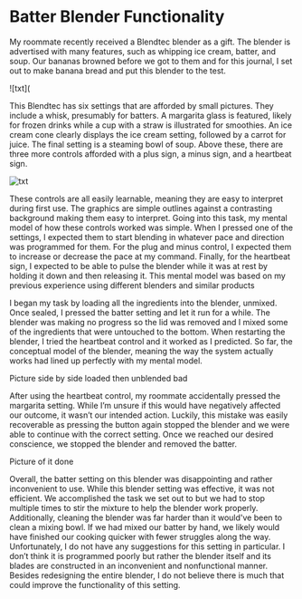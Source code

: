 # Batter Blender Functionality

My roommate recently received a Blendtec blender as a gift. The blender is advertised with many features, such as whipping ice cream, batter, and soup. Our bananas browned before we got to them and for this journal, I set out to make banana bread and put this blender to the test.


![txt](


This Blendtec has six settings that are afforded by small pictures. They include a whisk, presumably for batters. A margarita glass is featured, likely for frozen drinks while a cup with a straw is illustrated for smoothies. An ice cream cone clearly displays the ice cream setting, followed by a carrot for juice. The final setting is a steaming bowl of soup. Above these, there are three more controls afforded with a plus sign, a minus sign, and a heartbeat sign.


![txt](IMG_0047.HEIC)

These controls are all easily learnable, meaning they are easy to interpret during first use. The graphics are simple outlines against a contrasting background making them easy to interpret. Going into this task, my mental model of how these controls worked was simple. When I pressed one of the settings, I expected them to start blending in whatever pace and direction was programmed for them. For the plug and minus control, I expected them to increase or decrease the pace at my command. Finally, for the heartbeat sign, I expected to be able to pulse the blender while it was at rest by holding it down and then releasing it. This mental model was based on my previous experience using different blenders and similar products

I began my task by loading all the ingredients into the blender, unmixed. Once sealed, I pressed the batter setting and let it run for a while. The blender was making no progress so the lid was removed and I mixed some of the ingredients that were untouched to the bottom. When restarting the blender, I tried the heartbeat control and it worked as I predicted. So far, the conceptual model of the blender, meaning the way the system actually works had lined up perfectly with my mental model.


Picture side by side loaded then unblended bad


After using the heartbeat control, my roommate accidentally pressed the margarita setting. While I’m unsure if this would have negatively affected our outcome, it wasn’t our intended action. Luckily, this mistake was easily recoverable as pressing the button again stopped the blender and we were able to continue with the correct setting. Once we reached our desired conscience, we stopped the blender and removed the batter.

Picture of it done


Overall, the batter setting on this blender was disappointing and rather inconvenient to use. While this blender setting was effective, it was not efficient. We accomplished the task we set out to but we had to stop multiple times to stir the mixture to help the blender work properly. Additionally, cleaning the blender was far harder than it would've been to clean a mixing bowl. If we had mixed our batter by hand, we likely would have finished our cooking quicker with fewer struggles along the way. Unfortunately, I do not have any suggestions for this setting in particular. I don’t think it is programmed poorly but rather the blender itself and its blades are constructed in an inconvenient and nonfunctional manner. Besides redesigning the entire blender, I do not believe there is much that could improve the functionality of this setting.
